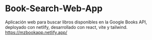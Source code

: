 # Book-Search-Web-App
Aplicación web para buscar libros disponibles en la Google Books API, deployado con netlify, desarrollado con react, vite y tailwind.
https://mzbookapp.netlify.app/
